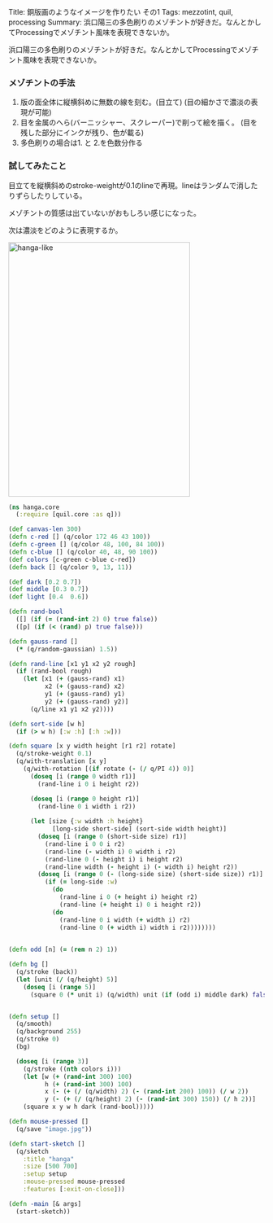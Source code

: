 Title: 銅版画のようなイメージを作りたい その1
Tags: mezzotint, quil, processing
Summary: 浜口陽三の多色刷りのメゾチントが好きだ。なんとかしてProcessingでメゾチント風味を表現できないか。

浜口陽三の多色刷りのメゾチントが好きだ。なんとかしてProcessingでメゾチント風味を表現できないか。

### メゾチントの手法

1. 版の面全体に縦横斜めに無数の線を刻む。(目立て)
   (目の細かさで濃淡の表現が可能)
2. 目を金属のへら(バーニッシャー、スクレーパー)で削って絵を描く。
   (目を残した部分にインクが残り、色が載る)
3. 多色刷りの場合は1. と 2.を色数分作る


### 試してみたこと

目立てを縦横斜めのstroke-weightが0.1のlineで再現。lineはランダムで消したりずらしたりしている。

メゾチントの質感は出ていないがおもしろい感じになった。

次は濃淡をどのように表現するか。

<a href="https://www.flickr.com/photos/125573348@N07/15751621509" title="hanga-like by megane houser, on Flickr"><img src="https://farm8.staticflickr.com/7467/15751621509_fc19d782c9.jpg" width="357" height="500" alt="hanga-like"></a>

```clojure
(ns hanga.core
  (:require [quil.core :as q]))

(def canvas-len 300)
(defn c-red [] (q/color 172 46 43 100))
(defn c-green [] (q/color 48, 100, 84 100))
(defn c-blue [] (q/color 40, 48, 90 100))
(def colors [c-green c-blue c-red])
(defn back [] (q/color 9, 13, 11))

(def dark [0.2 0.7])
(def middle [0.3 0.7])
(def light [0.4  0.6])

(defn rand-bool 
  ([] (if (= (rand-int 2) 0) true false))
  ([p] (if (< (rand) p) true false)))

(defn gauss-rand []
  (* (q/random-gaussian) 1.5))

(defn rand-line [x1 y1 x2 y2 rough]
  (if (rand-bool rough)
    (let [x1 (+ (gauss-rand) x1)
          x2 (+ (gauss-rand) x2)
          y1 (+ (gauss-rand) y1)
          y2 (+ (gauss-rand) y2)]
      (q/line x1 y1 x2 y2))))

(defn sort-side [w h]
  (if (> w h) [:w :h] [:h :w]))

(defn square [x y width height [r1 r2] rotate]
  (q/stroke-weight 0.1)
  (q/with-translation [x y]
    (q/with-rotation [(if rotate (- (/ q/PI 4)) 0)]
      (doseq [i (range 0 width r1)]
        (rand-line i 0 i height r2))

      (doseq [i (range 0 height r1)]
        (rand-line 0 i width i r2))
      
      (let [size {:w width :h height}
            [long-side short-side] (sort-side width height)]
        (doseq [i (range 0 (short-side size) r1)]
          (rand-line i 0 0 i r2)
          (rand-line (- width i) 0 width i r2)
          (rand-line 0 (- height i) i height r2)
          (rand-line width (- height i) (- width i) height r2))
        (doseq [i (range 0 (- (long-side size) (short-side size)) r1)]
          (if (= long-side :w)
            (do
              (rand-line i 0 (+ height i) height r2)
              (rand-line (+ height i) 0 i height r2))
            (do
              (rand-line 0 i width (+ width i) r2)
              (rand-line 0 (+ width i) width i r2))))))))
  

(defn odd [n] (= (rem n 2) 1))

(defn bg []
  (q/stroke (back))
  (let [unit (/ (q/height) 5)]
    (doseq [i (range 5)]
      (square 0 (* unit i) (q/width) unit (if (odd i) middle dark) false))))


(defn setup []
  (q/smooth)
  (q/background 255)
  (q/stroke 0)
  (bg)

  (doseq [i (range 3)]
    (q/stroke ((nth colors i)))
    (let [w (+ (rand-int 300) 100)
          h (+ (rand-int 300) 100)
          x (- (+ (/ (q/width) 2) (- (rand-int 200) 100)) (/ w 2))
          y (- (+ (/ (q/height) 2) (- (rand-int 300) 150)) (/ h 2))]
    (square x y w h dark (rand-bool)))))

(defn mouse-pressed []
  (q/save "image.jpg"))

(defn start-sketch []
  (q/sketch
    :title "hanga"
    :size [500 700]
    :setup setup
    :mouse-pressed mouse-pressed
    :features [:exit-on-close]))

(defn -main [& args]
  (start-sketch))
```
